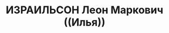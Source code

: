 ---
title: ИЗРАИЛЬСОН Леон Маркович ((Илья))
description: "Род. в 1881, Москва, еврей, обр.: среднее, б/п. Проживал: Москва, ул.\
  \ Садовая-Самотечная, д. 11, кв. 2. Переводчик, работал по трудовым соглашениям.\
  \ \n  Арестован 01.08.1937. Обв.: шпионаж. Приговор: ВК ВС СССР, 15.11.1937 – ВМН.\
  \ Расстрелян 15.11.1937, г.Москва. \n  Реабилитирован ВК ВС СССР 28.09.1957"
---